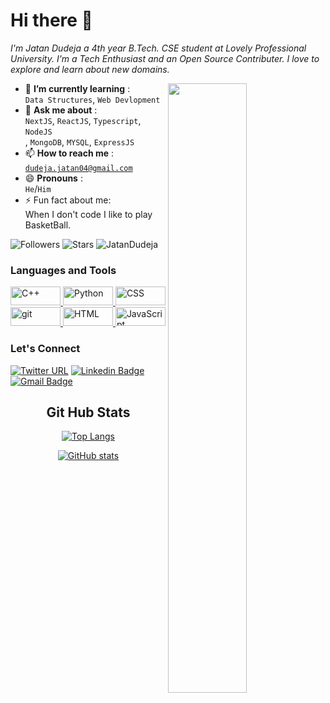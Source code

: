  # Hi there 🤗 


<p><i> I'm Jatan Dudeja a 4th year B.Tech. CSE student at Lovely Professional University. I'm a Tech Enthusiast and an Open Source Contributer. I love to explore and learn about new domains.</i></p>

<img id = "img" src="https://user-images.githubusercontent.com/81140308/132361264-fb041b03-3c43-40fd-8bcb-160d2464e235.png" align="right" height=50% width=50%>



<ul>
<li> 🌱 <b>I’m currently learning</b> : <br /><code>Data Structures</code>, <code>Web Devlopment</code></li>
<li> 💬 <b>Ask me about</b> : <br /><code>NextJS</code>, <code>ReactJS</code>, <code>Typescript</code>, <code>NodeJS</code></li>, <code>MongoDB</code>, <code>MYSQL</code>, <code>ExpressJS</code></li>
<li> 📫 <b>How to reach me</b> : <br /><code><a href="mailto:dudeja.jatan040@gmail.com">dudeja.jatan04@gmail.com</a></code></li>
<li> 😄 <b>Pronouns</b> : <br /><code>He</code>/<code>Him</code></li>
<li> ⚡ Fun fact about me: <br />When I don't code I like to play BasketBall.</li></ul>

![Followers](https://img.shields.io/github/followers/JatanDudeja?style=plastic&color=white=FOLLOWERS)
![Stars](https://img.shields.io/github/stars/JatanDudeja?affiliations=OWNER&style=social)
<img src="https://komarev.com/ghpvc/?username=JatanDudeja" alt="JatanDudeja" /> 

<h3>Languages and Tools</h3>

<p align="left"><a href="https://www.w3schools.com/cpp/default.asp" target="_blank"> <img src="https://img.shields.io/badge/c++-%2300599C.svg?style=for-the-badge&logo=c%2B%2B&logoColor=white" alt="C++" width="80" height="30"/> </a><a href="https://www.w3schools.com/python/" target="_blank"> <img src="https://img.shields.io/badge/python-3670A0?style=for-the-badge&logo=python&logoColor=ffdd54" alt="Python" width="80" height="30"/> </a> <a href="https://www.w3schools.com/css/default.asp" target="_blank"> <img src="https://img.shields.io/badge/css3-%231572B6.svg?style=for-the-badge&logo=css3&logoColor=white" alt="CSS" width="80" height="30"/> </a> <a href="https://git-scm.com/" target="_blank"> <img src="https://img.shields.io/badge/git-%23F05033.svg?style=for-the-badge&logo=git&logoColor=white" alt="git" width="80" height="30"/></a><a href="https://www.w3schools.com/html/default.asp" target="_blank"> <img src="https://img.shields.io/badge/html5-%23E34F26.svg?style=for-the-badge&logo=html5&logoColor=white" alt="HTML" width="80" height="30"/> </a><a href="https://www.w3schools.com/js/default.asp" target="_blank"> <img src="https://img.shields.io/badge/javascript-%23323330.svg?style=for-the-badge&logo=javascript&logoColor=%23F7DF1E" alt="JavaScript" width="80" height="30"/> </a></p>

<h3>Let's Connect</h3>


[![Twitter URL](https://img.shields.io/twitter/url?style=social&url=https://twitter.com/JatanDudeja)](https://twitter.com/JatanDudeja) 
[![Linkedin Badge](https://img.shields.io/badge/-JatanDudeja-blue?style=flat-square&logo=Linkedin&logoColor=white&link=https://www.linkedin.com/in/jatan-dudeja-99a91b1b6/)](https://www.linkedin.com/in/jatan-dudeja-99a91b1b6/)
[![Gmail Badge](https://img.shields.io/badge/-dudeja.jatan04@gmail.com-c14438?style=flat-square&logo=Gmail&logoColor=white&link=mailto:dudeja.jatan04@gmail.com)](mailto:dudeja.jatan04@gmail.com)


<center>
<h2 align="center">Git Hub Stats</h2>
<p align="center">

[![Top Langs](https://github-readme-stats.vercel.app/api/top-langs/?username=JatanDudeja&layout=compact&show_icons=true&theme=radical)](https://github.com/JatanDudeja/github-readme-stats)

</p>

[![GitHub stats](https://github-readme-stats.vercel.app/api?username=JatanDudeja&show_icons=true&theme=radical)](https://github.com/JatanDudeja9/github-readme-stats)
